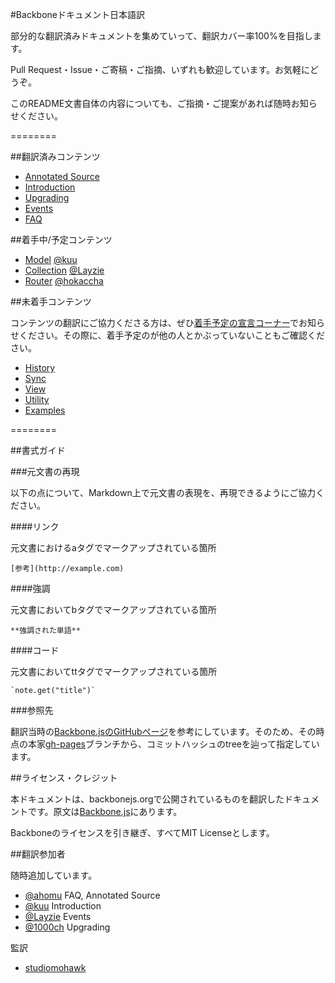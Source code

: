 #Backboneドキュメント日本語訳

部分的な翻訳済みドキュメントを集めていって、翻訳カバー率100%を目指します。

Pull Request・Issue・ご寄稿・ご指摘、いずれも歓迎しています。お気軽にどうぞ。

このREADME文書自体の内容についても、ご指摘・ご提案があれば随時お知らせください。

========

##翻訳済みコンテンツ

+  [Annotated Source](https://github.com/enja-oss/Backbone/blob/master/backbone.js)
+  [Introduction](https://github.com/enja-oss/Backbone/blob/master/docs/Introduction.md)
+  [Upgrading](http://backbonejs.org/#upgrading)
+  [Events](https://github.com/enja-oss/Backbone/blob/master/docs/Events.md)
+  [FAQ](https://github.com/enja-oss/Backbone/blob/master/docs/FAQ.md)

##着手中/予定コンテンツ

+  [Model](http://backbonejs.org/#Model) [@kuu](https://github.com/kuu)
+  [Collection](http://backbonejs.org/#Collection) [@Layzie](https://github.com/Layzie)
+  [Router](http://backbonejs.org/#Router) [@hokaccha](https://github.com/hokaccha)

##未着手コンテンツ

コンテンツの翻訳にご協力くださる方は、ぜひ[着手予定の宣言コーナー](https://github.com/enja-oss/Backbone/issues/1 "着手予定の宣言コーナー · Issue #1 · enja-oss/Backbone")でお知らせください。その際に、着手予定のが他の人とかぶっていないこともご確認ください。

+  [History](http://backbonejs.org/#History)
+  [Sync](http://backbonejs.org/#Sync)
+  [View](http://backbonejs.org/#View)
+  [Utility](http://backbonejs.org/#Utility)
+  [Examples](http://backbonejs.org/#Examples)

========

##書式ガイド

###元文書の再現

以下の点について、Markdown上で元文書の表現を、再現できるようにご協力ください。

####リンク

元文書におけるaタグでマークアップされている箇所

```
[参考](http://example.com)
```

####強調

元文書においてbタグでマークアップされている箇所

```
**強調された単語**
```

####コード

元文書においてttタグでマークアップされている箇所

```
`note.get("title")`
```

###参照先

翻訳当時の[Backbone.jsのGitHubページ](http://backbonejs.org/)を参考にしています。そのため、その時点の本家[gh-pages](https://github.com/documentcloud/backbone/tree/gh-pages)ブランチから、コミットハッシュのtreeを辿って指定しています。

##ライセンス・クレジット

本ドキュメントは、backbonejs.orgで公開されているものを翻訳したドキュメントです。原文は[Backbone.js](http://backbonejs.org/ "Backbone.js")にあります。

Backboneのライセンスを引き継ぎ、すべてMIT Licenseとします。

##翻訳参加者

随時追加しています。

+  [@ahomu](https://github.com/ahomu) FAQ, Annotated Source
+  [@kuu](https://github.com/kuu) Introduction
+  [@Layzie](https://github.com/Layzie) Events
+  [@1000ch](https://github.com/1000ch) Upgrading

監訳

+  [studiomohawk](https://github.com/studiomohawk)
